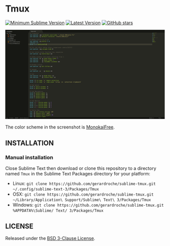 # Tmux

[![Minimum Sublime Version](https://img.shields.io/badge/sublime-%3E%3D%203.0-brightgreen.svg?style=flat-square)](https://sublimetext.com) [![Latest Version](https://img.shields.io/github/tag/gerardroche/sublime-tmux.svg?style=flat-square&label=version)](https://github.com/gerardroche/sublime-tmux/tags) [![GitHub stars](https://img.shields.io/github/stars/gerardroche/sublime-tmux.svg?style=flat-square)](https://github.com/gerardroche/sublime-tmux/stargazers)

![Screenshot](screenshot.png)

The color scheme in the screenshot is [MonokaiFree](https://github.com/gerardroche/sublime-monokai-free).

## INSTALLATION

### Manual installation

Close Sublime Text then download or clone this repository to a directory named `Tmux` in the Sublime Text Packages directory for your platform:

* Linux: `git clone https://github.com/gerardroche/sublime-tmux.git ~/.config/sublime-text-3/Packages/Tmux`
* OSX: `git clone https://github.com/gerardroche/sublime-tmux.git ~/Library/Application\ Support/Sublime\ Text\ 3/Packages/Tmux`
* Windows: `git clone https://github.com/gerardroche/sublime-tmux.git %APPDATA%\Sublime/ Text/ 3/Packages/Tmux`

## LICENSE

Released under the [BSD 3-Clause License](LICENSE).
